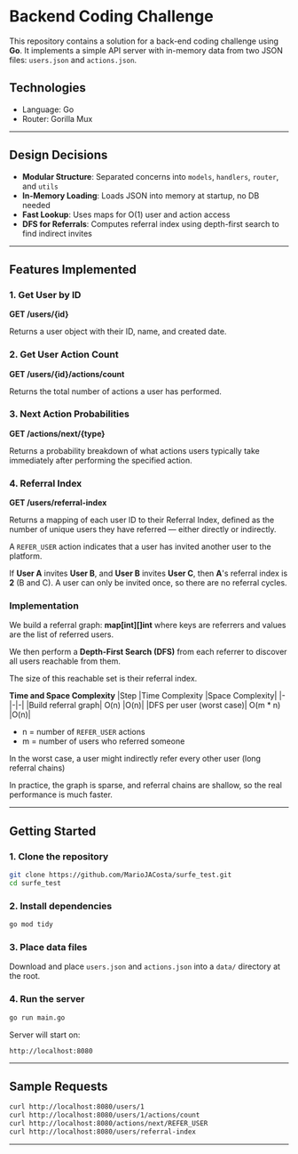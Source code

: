 # Backend Coding Challenge

This repository contains a solution for a back-end coding challenge using **Go**. It implements a simple API server with in-memory data from two JSON files: `users.json` and `actions.json`.

## Technologies
- Language: Go
- Router: Gorilla Mux

---

## Design Decisions

- **Modular Structure**: Separated concerns into `models`, `handlers`, `router`, and `utils`
- **In-Memory Loading**: Loads JSON into memory at startup, no DB needed
- **Fast Lookup**: Uses maps for O(1) user and action access
- **DFS for Referrals**: Computes referral index using depth-first search to find indirect invites

---

## Features Implemented

### 1. Get User by ID
**GET /users/{id}**

Returns a user object with their ID, name, and created date.

### 2. Get User Action Count
**GET /users/{id}/actions/count**

Returns the total number of actions a user has performed.

### 3. Next Action Probabilities
**GET /actions/next/{type}**

Returns a probability breakdown of what actions users typically take immediately after performing the specified action.

### 4. Referral Index
**GET /users/referral-index**

Returns a mapping of each user ID to their Referral Index, defined as the number of unique users they have referred — either directly or indirectly.

A `REFER_USER` action indicates that a user has invited another user to the platform. 

If **User A** invites **User B**, and **User B** invites **User C**, then **A**'s referral index is **2** (B and C).
A user can only be invited once, so there are no referral cycles.


### Implementation
We build a referral graph: **map[int][]int** where keys are referrers and values are the list of referred users.

We then perform a **Depth-First Search (DFS)** from each referrer to discover all users reachable from them.

The size of this reachable set is their referral index.

**Time and Space Complexity**
|Step	|Time Complexity	|Space Complexity|
|-|-|-|
|Build referral graph|	O(n)	|O(n)|
|DFS per user (worst case)|	O(m * n)	|O(n)|

- n = number of `REFER_USER` actions
- m = number of users who referred someone

In the worst case, a user might indirectly refer every other user (long referral chains)

In practice, the graph is sparse, and referral chains are shallow, so the real performance is much faster.

---

## Getting Started

### 1. Clone the repository
```bash
git clone https://github.com/MarioJACosta/surfe_test.git
cd surfe_test
```

### 2. Install dependencies
```bash
go mod tidy
```

### 3. Place data files
Download and place `users.json` and `actions.json` into a `data/` directory at the root.

### 4. Run the server
```bash
go run main.go
```

Server will start on:
```
http://localhost:8080
```

---

## Sample Requests

```bash
curl http://localhost:8080/users/1
curl http://localhost:8080/users/1/actions/count
curl http://localhost:8080/actions/next/REFER_USER
curl http://localhost:8080/users/referral-index
```

---